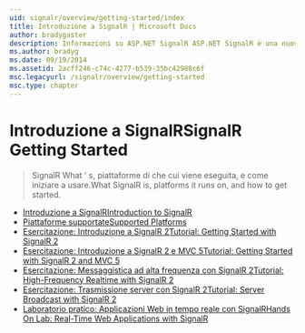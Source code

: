 ```yaml
---
uid: signalr/overview/getting-started/index
title: Introduzione a SignalR | Microsoft Docs
author: bradygaster
description: Informazioni su ASP.NET SignalR ASP.NET SignalR è una nuova libreria per sviluppatori ASP.NET che semplifica lo sviluppo funzionalità web in tempo reale. SignalR consente bi...
ms.author: bradyg
ms.date: 09/19/2014
ms.assetid: 2acff246-c74c-4277-b539-35bc42988c6f
msc.legacyurl: /signalr/overview/getting-started
msc.type: chapter
---
```

<a name="signalr-getting-started"></a><span data-ttu-id="e6556-104">Introduzione a SignalR</span><span class="sxs-lookup"><span data-stu-id="e6556-104">SignalR Getting Started</span></span>
====================
> <span data-ttu-id="e6556-105">SignalR What ' s, piattaforme di che cui viene eseguita, e come iniziare a usare.</span><span class="sxs-lookup"><span data-stu-id="e6556-105">What SignalR is, platforms it runs on, and how to get started.</span></span>


- [<span data-ttu-id="e6556-106">Introduzione a SignalR</span><span class="sxs-lookup"><span data-stu-id="e6556-106">Introduction to SignalR</span></span>](introduction-to-signalr.md)
- [<span data-ttu-id="e6556-107">Piattaforme supportate</span><span class="sxs-lookup"><span data-stu-id="e6556-107">Supported Platforms</span></span>](supported-platforms.md)
- [<span data-ttu-id="e6556-108">Esercitazione: Introduzione a SignalR 2</span><span class="sxs-lookup"><span data-stu-id="e6556-108">Tutorial: Getting Started with SignalR 2</span></span>](tutorial-getting-started-with-signalr.md)
- [<span data-ttu-id="e6556-109">Esercitazione: Introduzione a SignalR 2 e MVC 5</span><span class="sxs-lookup"><span data-stu-id="e6556-109">Tutorial: Getting Started with SignalR 2 and MVC 5</span></span>](tutorial-getting-started-with-signalr-and-mvc.md)
- [<span data-ttu-id="e6556-110">Esercitazione: Messaggistica ad alta frequenza con SignalR 2</span><span class="sxs-lookup"><span data-stu-id="e6556-110">Tutorial: High-Frequency Realtime with SignalR 2</span></span>](tutorial-high-frequency-realtime-with-signalr.md)
- [<span data-ttu-id="e6556-111">Esercitazione: Trasmissione server con SignalR 2</span><span class="sxs-lookup"><span data-stu-id="e6556-111">Tutorial: Server Broadcast with SignalR 2</span></span>](tutorial-server-broadcast-with-signalr.md)
- [<span data-ttu-id="e6556-112">Laboratorio pratico: Applicazioni Web in tempo reale con SignalR</span><span class="sxs-lookup"><span data-stu-id="e6556-112">Hands On Lab: Real-Time Web Applications with SignalR</span></span>](real-time-web-applications-with-signalr.md)

